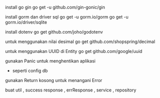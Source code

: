 install go gin 
go get -u github.com/gin-gonic/gin

install gorm dan driver sql
go get -u gorm.io/gorm
go get -u gorm.io/driver/sqlite

install dotenv
go get github.com/joho/godotenv

untuk menggunakan nilai desimal 
go get github.com/shopspring/decimal

untuk menggunakan UUID di Entity
go get github.com/google/uuid


<!-- =================== -->
gunakan Panic untuk menghentikan aplikasi
- seperti config db 

gunakan Return kosong untuk menangani Error


<!-- Task -->

buat util , success response , errResponse , service , repository